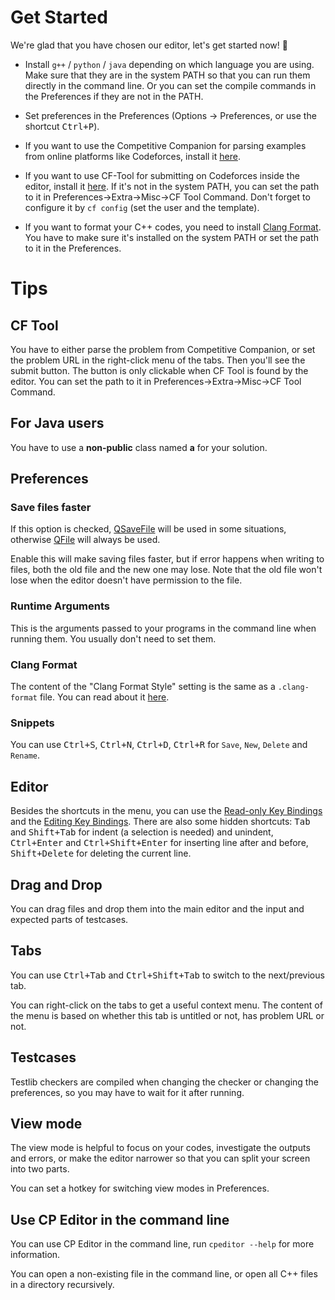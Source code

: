 # Get Started

We're glad that you have chosen our editor, let's get started now! :tada:

- Install `g++` / `python` / `java` depending on which language you are using. Make sure that they are in the system PATH so that you can run them directly in the command line. Or you can set the compile commands in the Preferences if they are not in the PATH.

- Set preferences in the Preferences (Options -> Preferences, or use the shortcut <kbd>Ctrl+P</kbd>).

- If you want to use the Competitive Companion for parsing examples from online platforms like Codeforces, install it [here](https://github.com/jmerle/competitive-companion).

- If you want to use CF-Tool for submitting on Codeforces inside the editor, install it [here](https://github.com/xalanq/cf-tool). If it's not in the system PATH, you can set the path to it in Preferences->Extra->Misc->CF Tool Command. Don't forget to configure it by `cf config` (set the user and the template).

- If you want to format your C++ codes, you need to install [Clang Format](http://releases.llvm.org/download.html). You have to make sure it's installed on the system PATH or set the path to it in the Preferences.

# Tips

## CF Tool

You have to either parse the problem from Competitive Companion, or set the problem URL in the right-click menu of the tabs. Then you'll see the submit button. The button is only clickable when CF Tool is found by the editor. You can set the path to it in Preferences->Extra->Misc->CF Tool Command.

## For Java users

You have to use a **non-public** class named **a** for your solution.

## Preferences

### Save files faster

If this option is checked, [QSaveFile](https://doc.qt.io/qt-5/qsavefile.html) will be used in some situations, otherwise [QFile](https://doc.qt.io/qt-5/qfile.html) will always be used.

Enable this will make saving files faster, but if error happens when writing to files, both the old file and the new one may lose. Note that the old file won't lose when the editor doesn't have permission to the file.

### Runtime Arguments

This is the arguments passed to your programs in the command line when running them. You usually don't need to set them.

### Clang Format

The content of the "Clang Format Style" setting is the same as a `.clang-format` file. You can read about it [here](https://clang.llvm.org/docs/ClangFormat.html).

### Snippets

You can use <kbd>Ctrl+S</kbd>, <kbd>Ctrl+N</kbd>, <kbd>Ctrl+D</kbd>, <kbd>Ctrl+R</kbd> for `Save`, `New`, `Delete` and `Rename`.

## Editor

Besides the shortcuts in the menu, you can use the [Read-only Key Bindings](https://doc.qt.io/qt-5/qtextedit.html#read-only-key-bindings) and the [Editing Key Bindings](https://doc.qt.io/qt-5/qtextedit.html#read-only-key-bindings). There are also some hidden shortcuts: <kbd>Tab</kbd> and <kbd>Shift+Tab</kbd> for indent (a selection is needed) and unindent, <kbd>Ctrl+Enter</kbd> and <kbd>Ctrl+Shift+Enter</kbd> for inserting line after and before, <kbd>Shift+Delete</kbd> for deleting the current line.

## Drag and Drop

You can drag files and drop them into the main editor and the input and expected parts of testcases.

## Tabs

You can use <kbd>Ctrl+Tab</kbd> and <kbd>Ctrl+Shift+Tab</kbd> to switch to the next/previous tab.

You can right-click on the tabs to get a useful context menu. The content of the menu is based on whether this tab is untitled or not, has problem URL or not.

## Testcases

Testlib checkers are compiled when changing the checker or changing the preferences, so you may have to wait for it after running.

## View mode

The view mode is helpful to focus on your codes, investigate the outputs and errors, or make the editor narrower so that you can split your screen into two parts.

You can set a hotkey for switching view modes in Preferences.

## Use CP Editor in the command line

You can use CP Editor in the command line, run `cpeditor --help` for more information.

You can open a non-existing file in the command line, or open all C++ files in a directory recursively.

